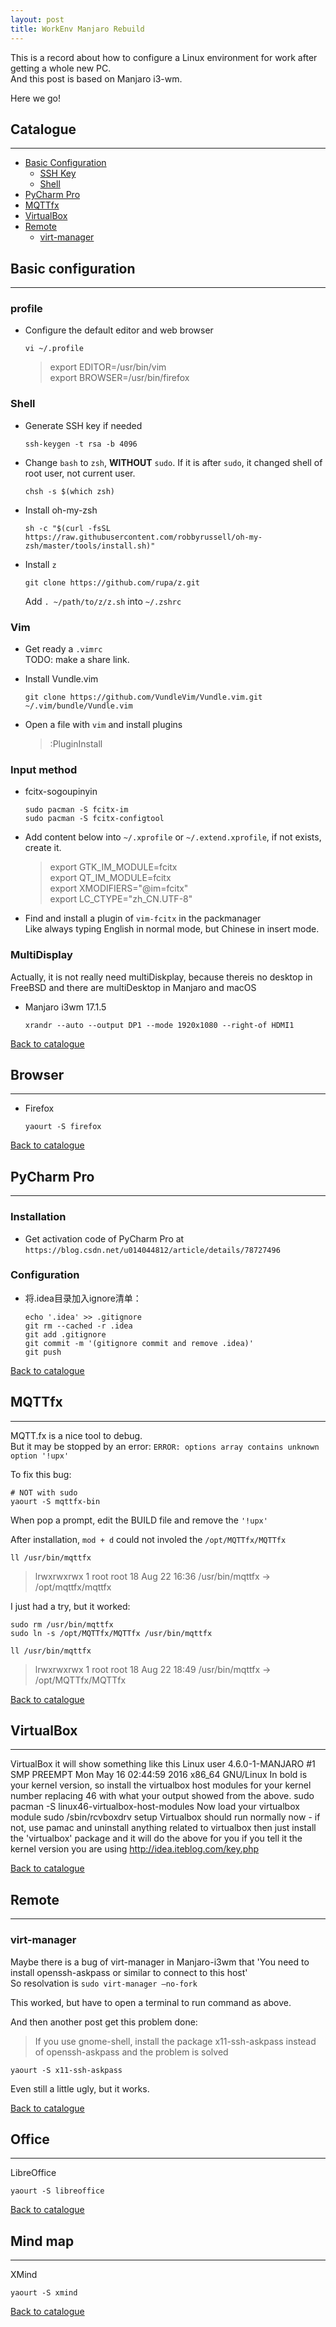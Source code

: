 ```yaml
---
layout: post
title: WorkEnv Manjaro Rebuild
---
```


This is a record about how to configure a Linux environment for work after getting a whole new PC.  
And this post is based on Manjaro i3-wm.

Here we go!


## Catalogue
---
- [Basic Configuration](#basic-configuration)
  - [SSH Key](#ssh-key)
  - [Shell](#shell)
- [PyCharm Pro](#pycharm-pro)
- [MQTTfx](#mqttfx)
- [VirtualBox](#virtualbox)
- [Remote](#remote)
  - [virt-manager](#virt-manager)


## Basic configuration
---
### profile
- Configure the default editor and web browser
  ```shell
  vi ~/.profile
  ```
  > export EDITOR=/usr/bin/vim  
  > export BROWSER=/usr/bin/firefox


### Shell
- Generate SSH key if needed
  ```shell
  ssh-keygen -t rsa -b 4096
  ```
- Change `bash` to `zsh`, **WITHOUT** `sudo`. If it is after `sudo`, it changed shell of root user, not current user.
  ```shell
  chsh -s $(which zsh)
  ```

- Install oh-my-zsh
  ```shell
  sh -c "$(curl -fsSL https://raw.githubusercontent.com/robbyrussell/oh-my-zsh/master/tools/install.sh)"
  ```

- Install `z`
  ```shell
  git clone https://github.com/rupa/z.git
  ```
  Add `. ~/path/to/z/z.sh` into `~/.zshrc`


### Vim
- Get ready a `.vimrc`  
  TODO: make a share link.

- Install Vundle.vim
  ```shell
  git clone https://github.com/VundleVim/Vundle.vim.git ~/.vim/bundle/Vundle.vim
  ```

- Open a file with `vim` and install plugins
  > :PluginInstall


### Input method
- fcitx-sogoupinyin
  ```shell
  sudo pacman -S fcitx-im
  sudo pacman -S fcitx-configtool
  ```

- Add content below into `~/.xprofile` or `~/.extend.xprofile`, if not exists, create it.
  > export GTK_IM_MODULE=fcitx  
  > export QT_IM_MODULE=fcitx  
  > export XMODIFIERS="@im=fcitx"  
  > export LC_CTYPE="zh_CN.UTF-8"

- Find and install a plugin of `vim-fcitx` in the packmanager  
  Like always typing English in normal mode, but Chinese in insert mode.


### MultiDisplay
Actually, it is not really need multiDiskplay, because thereis no desktop in FreeBSD
and there are multiDesktop in Manjaro and macOS
- Manjaro i3wm 17.1.5
  ```shell
  xrandr --auto --output DP1 --mode 1920x1080 --right-of HDMI1
  ```
  
[Back to catalogue](#catalogue)


## Browser
---
- Firefox
  ```shell
  yaourt -S firefox
  ```

[Back to catalogue](#catalogue)



## PyCharm Pro
---
### Installation
- Get activation code of PyCharm Pro at `https://blog.csdn.net/u014044812/article/details/78727496`


### Configuration
- 将.idea目录加入ignore清单：
  ```shell
  echo '.idea' >> .gitignore
  git rm --cached -r .idea
  git add .gitignore
  git commit -m '(gitignore commit and remove .idea)'
  git push
  ```

[Back to catalogue](#catalogue)



## MQTTfx
---
MQTT.fx is a nice tool to debug.  
But it may be stopped by an error: `ERROR: options array contains unknown option '!upx'`

To fix this bug:
```shell
# NOT with sudo
yaourt -S mqttfx-bin
```
When pop a prompt, edit the BUILD file and remove the `'!upx'`  

After installation, `mod + d` could not involed the `/opt/MQTTfx/MQTTfx`  
```shell
ll /usr/bin/mqttfx
```
> lrwxrwxrwx 1 root root 18 Aug 22 16:36 /usr/bin/mqttfx -> /opt/mqttfx/mqttfx

I just had a try, but it worked:
```shell
sudo rm /usr/bin/mqttfx
sudo ln -s /opt/MQTTfx/MQTTfx /usr/bin/mqttfx

ll /usr/bin/mqttfx 
```
> lrwxrwxrwx 1 root root 18 Aug 22 18:49 /usr/bin/mqttfx -> /opt/MQTTfx/MQTTfx

[Back to catalogue](#catalogue)


## VirtualBox
---
VirtualBox
it will show something like this Linux user 4.6.0-1-MANJARO #1 SMP PREEMPT Mon May 16 02:44:59 2016 x86_64 GNU/Linux
In bold is your kernel version, so install the virtualbox host modules for your kernel number replacing 46 with what your output showed from the above.
sudo pacman -S linux46-virtualbox-host-modules
Now load your virtualbox module
sudo /sbin/rcvboxdrv setup
Virtualbox should run normally now - if not, use pamac and uninstall anything related to virtualbox then just install the 'virtualbox' package and it will do the above for you if you tell it the kernel version you are using
http://idea.iteblog.com/key.php

[Back to catalogue](#catalogue)


## Remote
---
### virt-manager
Maybe there is a bug of virt-manager in Manjaro-i3wm that 'You need to install openssh-askpass or similar to connect to this host'  
So resolvation is `sudo virt-manager –no-fork`

This worked, but have to open a terminal to run command as above.

And then another post get this problem done:
> If you use gnome-shell, install the package x11-ssh-askpass instead of openssh-askpass and the problem is solved

```shell
yaourt -S x11-ssh-askpass
```
Even still a little ugly, but it works.

[Back to catalogue](#catalogue)


## Office
---
LibreOffice
```shell
yaourt -S libreoffice
```

[Back to catalogue](#catalogue)


## Mind map
---
XMind
```shell
yaourt -S xmind
```

[Back to catalogue](#catalogue)

